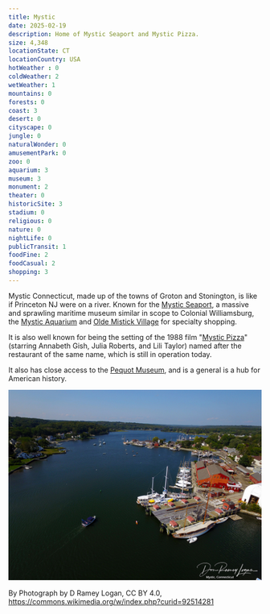 ```yaml
---
title: Mystic
date: 2025-02-19
description: Home of Mystic Seaport and Mystic Pizza.
size: 4,348
locationState: CT
locationCountry: USA
hotWeather : 0
coldWeather: 2
wetWeather: 1
mountains: 0
forests: 0
coast: 3
desert: 0
cityscape: 0
jungle: 0
naturalWonder: 0
amusementPark: 0
zoo: 0
aquarium: 3
museum: 3
monument: 2
theater: 0
historicSite: 3
stadium: 0
religious: 0
nature: 0
nightLife: 0
publicTransit: 1
foodFine: 2
foodCasual: 2
shopping: 3
---
```


Mystic Connecticut, made up of the towns of Groton and Stonington, is like if Princeton NJ were on a river. Known for the [Mystic Seaport](https://mysticseaport.org/), a massive and sprawling maritime museum similar in scope to Colonial Williamsburg, the [Mystic Aquarium](https://www.mysticaquarium.org/) and [Olde Mistick Village](http://oldemistickvillage.com/) for specialty shopping.

It is also well known for being the setting of the 1988 film "[Mystic Pizza](https://www.imdb.com/title/tt0095690/)" (starring Annabeth Gish, Julia Roberts, and Lili Taylor) named after the restaurant of the same name, which is still in operation today.

It also has close access to the [Pequot Museum](https://www.pequotmuseum.org/), and is a general is a hub for American history.

![Mystic Seaport](mystic.jpg)

By Photograph by D Ramey Logan, CC BY 4.0, https://commons.wikimedia.org/w/index.php?curid=92514281
